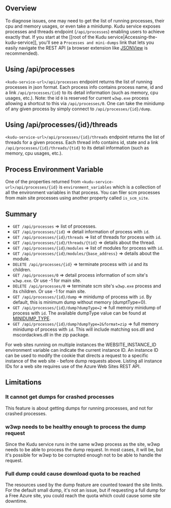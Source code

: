 ## Overview

To diagnose issues, one may need to get the list of running processes, their cpu and memory usages, or even take a minidump.  Kudu service exposes processes and threads endpoint (`/api/processes`) enabling users to achieve exactly that. If you start at the [[root of the Kudu service|Accessing-the-kudu-service]], you'll see a `Processes and mini-dumps` link that lets you easily navigate the REST API (a browser extension like [JSONView](https://chrome.google.com/webstore/detail/jsonview/chklaanhfefbnpoihckbnefhakgolnmc?hl=en) is recommended).

## Using /api/processes

`<kudu-service-url>/api/processes` endpoint returns the list of running processes in json format.   Each process info contains process name, id and a link `/api/processes/{id}` to its detail information (such as memory, cpu usages, etc.).  Note: the id `0` is reserved for current `w3wp.exe` process allowing a shortcut to this via `/api/processes/0`.  One can take the minidump of any given process by simply connect to `/api/processes/{id}/dump`.      

## Using /api/processes/{id}/threads

`<kudu-service-url>/api/processes/{id}/threads` endpoint returns the list of threads for a given process.   Each thread info contains id, state and a link `/api/processes/{id}/threads/{tid}` to its detail information (such as memory, cpu usages, etc.).  

## Process Environment Variable

One of the properties returned from `<kudu-service-url>/api/processes/{id}` is `environment_variables` which is a collection of all the environment variables in that process. You can filer scm processes from main site processes using another property called `is_scm_site`.

## Summary

* `GET /api/processes` => list of processes.
* `GET /api/processes/{id}` => detail information of process with `id`.
* `GET /api/processes/{id}/threads` => list of threads for process with `id`.
* `GET /api/processes/{id}/threads/{tid}` => details about the thread.
* `GET /api/processes/{id}/modules` => list of modules for process with `id`.
* `GET /api/processes/{id}/modules/{base_address}` => details about the module.
* `DELETE /api/processes/{id}` => terminate process with `id` and its children.
* `GET /api/processes/0` => detail process information of scm site's `w3wp.exe`. Or use -1 for main site.
* `DELETE /api/processes/0` => terminate scm site's `w3wp.exe` process and its children. Or use -1 for main site.
* `GET /api/processes/{id}/dump` => minidump of process with `id`.  By default, this is minimum dump without memory (dumptType=0).
* `GET /api/processes/{id}/dump?dumpType=2` => full memory minidump of process with `id`.  The available dumpType  value can be found at [MINIDUMP_TYPE](http://msdn.microsoft.com/en-us/library/windows/desktop/ms680519.aspx).
* `GET /api/processes/{id}/dump?dumpType=2&format=zip` => full memory minidump of process with `id`.  This will include matching sos.dll and mscordackws.dll in the zip package.  

For web sites running on multiple instances the WEBSITE_INSTANCE_ID environment variable can indicate the current instance ID. An instance ID can be used to modify the cookie that directs a request to a specific instance of the web site - before dump requests above. Listing all instance IDs for a web site requires use of the Azure Web Sites REST API.  

## Limitations

### It cannot get dumps for crashed processes

This feature is about getting dumps for running processes, and not for crashed processes.

### w3wp needs to be healthy enough to process the dump request

Since the Kudu service runs in the same w3wp process as the site, w3wp needs to be able to process the dump request. In most cases, it will be, but it's possible for w3wp to be corrupted enough not to be able to handle the request.

### Full dump could cause download quota to be reached

The resources used by the dump feature are counted toward the site limits. For the default small dump, it's not an issue, but if requesting a full dump for a Free Azure site, you could reach the quota which could cause some site downtime.